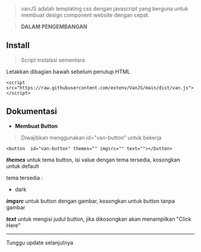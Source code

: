 
> vanJS adalah templating css dengan javascript yang berguna untuk membuat design component website dengan cepat.

> **DALAM PENGEMBANGAN**

## Install
> Script instalasi sementara

Letakkan  dibagian bawah sebelum penutup HTML
```
<script src="https://raw.githubusercontent.com/extenv/VanJS/main/dist/van.js"></script>
```

## Dokumentasi

 -  **Membuat Button**
 > Diwajibkan menggunakan id="van-button" untuk bekerja
```
<button  id="van-button" themes="" imgsrc="" text=""></button>
```
***themes*** untuk  tema button, isi value dengan tema tersedia, kosongkan untuk default

 tema tersedia :
 - dark
 
***imgsrc*** untuk button dengan gambar, kosongkan untuk button tanpa gambar

***text*** untuk mengisi judul button, jika dikosongkan akan menampilkan "Click Here"

---
Tunggu update selanjutnya
